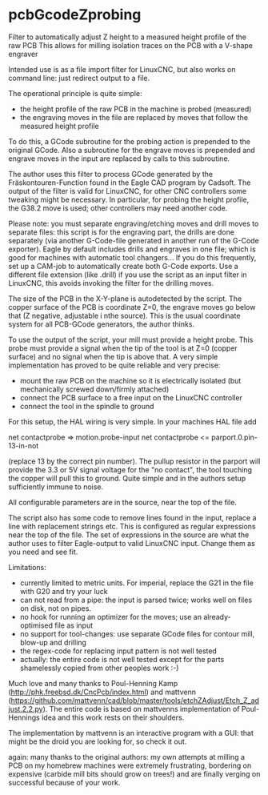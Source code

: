 # pcbGcodeZprobing
Filter to automatically adjust Z height to a measured height profile of the raw PCB
This allows for milling isolation traces on the PCB with a V-shape engraver

Intended use is as a file import filter for LinuxCNC, but also works on command line:
just redirect output to a file.

The operational principle is quite simple:
- the height profile of the raw PCB in the machine is probed (measured)
- the engraving moves in the file are replaced by moves that follow the measured height profile

To do this, a GCode subroutine for the probing action is prepended to the original GCode.
Also a subroutine for the engrave moves is prepended and engrave moves in the input are replaced by calls
to this subroutine.

The author uses this filter to process GCode generated by the Fräskontouren-Function found in 
the Eagle CAD program by Cadsoft.
The output of the filter is valid for LinuxCNC, for other CNC controllers some tweaking might be necessary.
In particular, for probing the height profile, the G38.2 move is used; other controllers may need another code.

Please note: you must separate engraving/etching moves and drill moves to separate files: this script is for the engraving part, the drills are done separately (via another G-Code-file generated in another run of the G-Code exporter).
Eagle by default includes drills and engraves in one file; which is good for machines with automatic tool changers...
If you do this frequently, set up a CAM-job to automatically create both G-Code exports.
Use a different file extension (like .drill) if you use the script as an input filter in LinuxCNC, this avoids invoking the filter for the drilling moves.

The size of the PCB in the X-Y-plane is autodetected by the script.
The copper surface of the PCB is coordinate Z=0, the engrave moves go below that (Z negative, adjustable i nthe source).
This is the usual coordinate system for all PCB-GCode generators, the author thinks.

To use the output of the script, your mill must provide a height probe.
This probe must provide a signal when the tip of the tool is at Z=0 (copper surface) and no signal when
the tip is above that.
A very simple implementation has proved to be quite reliable and very precise:
- mount the raw PCB on the machine so it is electrically isolated (but mechanically screwed down/firmly attached)
- connect the PCB surface to a free input on the LinuxCNC controller
- connect the tool in the spindle to ground

For this setup, the HAL wiring is very simple. In your machines HAL file add

net contactprobe => motion.probe-input
net contactprobe <= parport.0.pin-13-in-not

(replace 13 by the correct pin number).
The pullup resistor in the parport will provide the 3.3 or 5V signal voltage for the "no contact", the tool
touching the copper will pull this to ground.
Quite simple and in the authors setup sufficiently immune to noise.

All configurable parameters are in the source, near the top of the file.

The script also has some code to remove lines found in the input, replace a line with replacement strings etc.
This is configured as regular expressions near the top of the file.
The set of expressions in the source are what the author uses to filter Eagle-output to valid LinuxCNC input.
Change them as you need and see fit.

Limitations:
- currently limited to metric units. For imperial, replace the G21 in the file with G20 and try your luck
- can not read from a pipe: the input is parsed twice; works well on files on disk, not on pipes.
- no hook for running an optimizer for the moves; use an already-optimised file as input
- no support for tool-changes: use separate GCode files for contour mill, blow-up and drilling
- the regex-code for replacing input pattern is not well tested
- actually: the entire code is not well tested except for the parts shamelessly copied from other peoples work :-)

Much love and many thanks to Poul-Henning Kamp (http://phk.freebsd.dk/CncPcb/index.html) and 
mattvenn (https://github.com/mattvenn/cad/blob/master/tools/etchZAdjust/Etch_Z_adjust.2.2.py).
The entire code is based on mattvenns implementation of Poul-Hennings idea and this work rests on their shoulders.

The implementation by mattvenn is an interactive program with a GUI: that might be the droid you are looking for,
so check it out.

again: many thanks to the original authors: my own attempts at milling a PCB on my homebrew machines were extremely
frustrating, bordering on expensive (carbide mill bits should grow on trees!) and are finally verging on successful 
because of your work.
